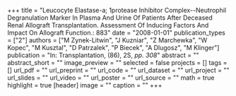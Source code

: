 +++
title = "Leucocyte Elastase-a; 1protease Inhibitor Complex--Neutrophil Degranulation Marker In Plasma And Urine Of Patients After Deceased Renal Allograft Transplantation. Assessment Of Inducing Factors And Impact On Allograft Function.: 883"
date = "2008-01-01"
publication_types = ["2"]
authors = ["M Zynek-Litwin", "J Kuzniar", "Z Marchewka", "W Kopec", "M Kusztal", "D Patrzalek", "P Biecek", "A Dlugosz", "M Klinger"]
publication = "In: Transplantation, (86), 2S, _pp. 308_"
abstract = ""
abstract_short = ""
image_preview = ""
selected = false
projects = []
tags = []
url_pdf = ""
url_preprint = ""
url_code = ""
url_dataset = ""
url_project = ""
url_slides = ""
url_video = ""
url_poster = ""
url_source = ""
math = true
highlight = true
[header]
image = ""
caption = ""
+++

